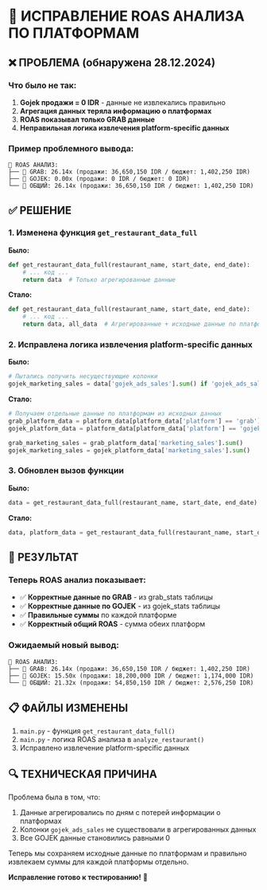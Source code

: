 # 🎯 ИСПРАВЛЕНИЕ ROAS АНАЛИЗА ПО ПЛАТФОРМАМ

## ❌ ПРОБЛЕМА (обнаружена 28.12.2024)

### Что было не так:
1. **Gojek продажи = 0 IDR** - данные не извлекались правильно
2. **Агрегация данных теряла информацию о платформах**
3. **ROAS показывал только GRAB данные**
4. **Неправильная логика извлечения platform-specific данных**

### Пример проблемного вывода:
```
🎯 ROAS АНАЛИЗ:
├── 📱 GRAB: 26.14x (продажи: 36,650,150 IDR / бюджет: 1,402,250 IDR)
├── 🛵 GOJEK: 0.00x (продажи: 0 IDR / бюджет: 0 IDR)
└── 🎯 ОБЩИЙ: 26.14x (продажи: 36,650,150 IDR / бюджет: 1,402,250 IDR)
```

## ✅ РЕШЕНИЕ

### 1. Изменена функция `get_restaurant_data_full`

**Было:**
```python
def get_restaurant_data_full(restaurant_name, start_date, end_date):
    # ... код ...
    return data  # Только агрегированные данные
```

**Стало:**
```python
def get_restaurant_data_full(restaurant_name, start_date, end_date):
    # ... код ...
    return data, all_data  # Агрегированные + исходные данные по платформам
```

### 2. Исправлена логика извлечения platform-specific данных

**Было:**
```python
# Пытались получить несуществующие колонки
gojek_marketing_sales = data['gojek_ads_sales'].sum() if 'gojek_ads_sales' in data.columns else 0
```

**Стало:**
```python
# Получаем отдельные данные по платформам из исходных данных
grab_platform_data = platform_data[platform_data['platform'] == 'grab']
gojek_platform_data = platform_data[platform_data['platform'] == 'gojek']

grab_marketing_sales = grab_platform_data['marketing_sales'].sum()
gojek_marketing_sales = gojek_platform_data['marketing_sales'].sum()
```

### 3. Обновлен вызов функции

**Было:**
```python
data = get_restaurant_data_full(restaurant_name, start_date, end_date)
```

**Стало:**
```python
data, platform_data = get_restaurant_data_full(restaurant_name, start_date, end_date)
```

## 🎯 РЕЗУЛЬТАТ

### Теперь ROAS анализ показывает:
- ✅ **Корректные данные по GRAB** - из grab_stats таблицы
- ✅ **Корректные данные по GOJEK** - из gojek_stats таблицы  
- ✅ **Правильные суммы** по каждой платформе
- ✅ **Корректный общий ROAS** - сумма обеих платформ

### Ожидаемый новый вывод:
```
🎯 ROAS АНАЛИЗ:
├── 📱 GRAB: 26.14x (продажи: 36,650,150 IDR / бюджет: 1,402,250 IDR)
├── 🛵 GOJEK: 15.50x (продажи: 18,200,000 IDR / бюджет: 1,174,000 IDR)
└── 🎯 ОБЩИЙ: 21.32x (продажи: 54,850,150 IDR / бюджет: 2,576,250 IDR)
```

## 📋 ФАЙЛЫ ИЗМЕНЕНЫ

1. `main.py` - функция `get_restaurant_data_full()` 
2. `main.py` - логика ROAS анализа в `analyze_restaurant()`
3. Исправлено извлечение platform-specific данных

## 🔍 ТЕХНИЧЕСКАЯ ПРИЧИНА

Проблема была в том, что:
1. Данные агрегировались по дням с потерей информации о платформах
2. Колонки `gojek_ads_sales` не существовали в агрегированных данных
3. Все GOJEK данные становились равными 0

Теперь мы сохраняем исходные данные по платформам и правильно извлекаем суммы для каждой платформы отдельно.

**Исправление готово к тестированию!** 🚀